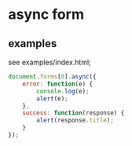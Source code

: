# async form

## examples

see examples/index.html;

```javascript
document.forms[0].async({
    error: function(e) {
        console.log(e);
        alert(e);
    },
    success: function(response) {
        alert(response.title);
    }
});
```
